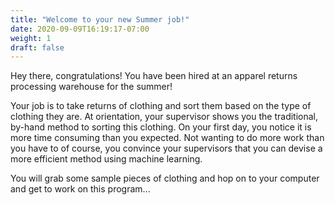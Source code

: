 ```yaml
---
title: "Welcome to your new Summer job!"
date: 2020-09-09T16:19:17-07:00
weight: 1
draft: false
---
```


Hey there, congratulations! You have been hired at an apparel returns processing warehouse for the summer!

Your job is to take returns of clothing and sort them based on the type of clothing they are. At orientation, your supervisor shows you the traditional, by-hand method to sorting this clothing. On your first day, you notice it is more time consuming than you expected. Not wanting to do more work than you have to of course, you convince your supervisors that you can devise a more efficient method using machine learning. 

You will grab some sample pieces of clothing and hop on to your computer and get to work on this program...


